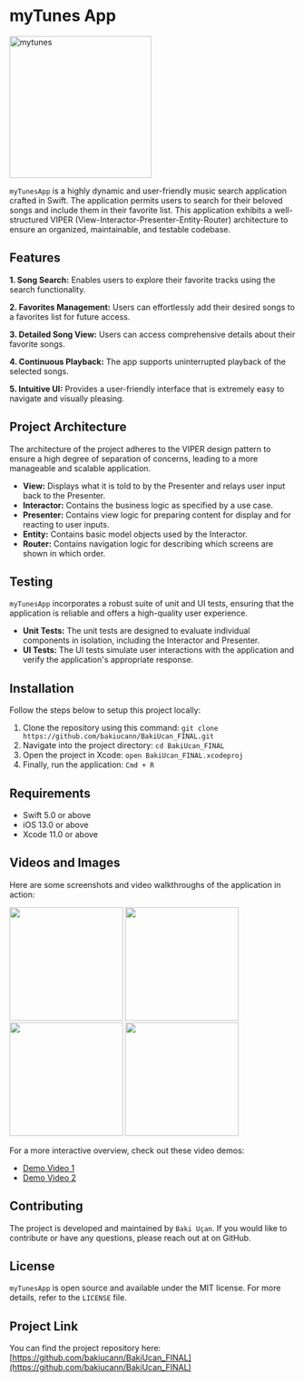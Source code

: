 # myTunes App

<img width="250" alt="mytunes" src="https://github.com/bakiucann/BakiUcan_FINAL/assets/113190194/e2d4ef20-035c-48f2-b421-35645d67e55e">

`myTunesApp` is a highly dynamic and user-friendly music search application crafted in Swift. The application permits users to search for their beloved songs and include them in their favorite list. This application exhibits a well-structured VIPER (View-Interactor-Presenter-Entity-Router) architecture to ensure an organized, maintainable, and testable codebase.

## Features


**1. Song Search:** Enables users to explore their favorite tracks using the search functionality.

**2. Favorites Management:** Users can effortlessly add their desired songs to a favorites list for future access.

**3. Detailed Song View:** Users can access comprehensive details about their favorite songs.

**4. Continuous Playback:** The app supports uninterrupted playback of the selected songs.

**5. Intuitive UI:** Provides a user-friendly interface that is extremely easy to navigate and visually pleasing.

## Project Architecture

The architecture of the project adheres to the VIPER design pattern to ensure a high degree of separation of concerns, leading to a more manageable and scalable application.

- **View:** Displays what it is told to by the Presenter and relays user input back to the Presenter.
- **Interactor:** Contains the business logic as specified by a use case.
- **Presenter:** Contains view logic for preparing content for display and for reacting to user inputs.
- **Entity:** Contains basic model objects used by the Interactor.
- **Router:** Contains navigation logic for describing which screens are shown in which order.

## Testing

`myTunesApp` incorporates a robust suite of unit and UI tests, ensuring that the application is reliable and offers a high-quality user experience.

- **Unit Tests:** The unit tests are designed to evaluate individual components in isolation, including the Interactor and Presenter.
- **UI Tests:** The UI tests simulate user interactions with the application and verify the application's appropriate response.

## Installation

Follow the steps below to setup this project locally:

1. Clone the repository using this command: `git clone https://github.com/bakiucann/BakiUcan_FINAL.git`
2. Navigate into the project directory: `cd BakiUcan_FINAL`
3. Open the project in Xcode: `open BakiUcan_FINAL.xcodeproj`
4. Finally, run the application: `Cmd + R`

## Requirements

- Swift 5.0 or above
- iOS 13.0 or above
- Xcode 11.0 or above

## Videos and Images

Here are some screenshots and video walkthroughs of the application in action:

<img src="https://github.com/bakiucann/BakiUcan_FINAL/assets/113190194/bbdd064b-a065-47f0-af58-7d779aa80747" width="200" />
<img src="https://github.com/bakiucann/BakiUcan_FINAL/assets/113190194/7c8c21ae-20c6-4d88-a3d7-7fbbde882027" width="200" />
<img src="https://github.com/bakiucann/BakiUcan_FINAL/assets/113190194/436385f3-aa6e-497f-a1b2-3fc2235f4704" width="200" />
<img src="https://github.com/bakiucann/BakiUcan_FINAL/assets/113190194/577f0913-e047-4eae-9165-84f07b461ea8" width="200" />


For a more interactive overview, check out these video demos:

- [Demo Video 1](demo_video_link1) <!--Replace `demo_video_link1` with the link of your first demo video -->
- [Demo Video 2](demo_video_link2) <!--Replace `demo_video_link2` with the link of your second demo video -->

## Contributing

The project is developed and maintained by `Baki Uçan`. If you would like to contribute or have any questions, please reach out at on GitHub.

## License

`myTunesApp` is open source and available under the MIT license. For more details, refer to the `LICENSE` file.

## Project Link

You can find the project repository here: [https://github.com/bakiucann/BakiUcan_FINAL](https://github.com/bakiucann/BakiUcan_FINAL)
